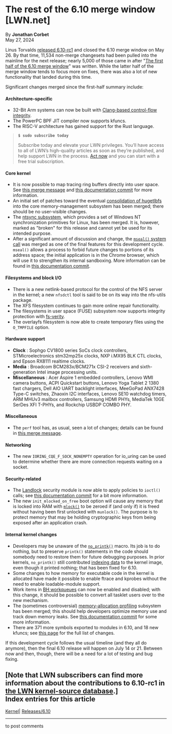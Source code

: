 # The rest of the 6.10 merge window [LWN.net]

By **Jonathan Corbet**  
May 27, 2024 

Linus Torvalds [released 6.10-rc1](/Articles/975144/) and closed the 6.10 merge window on May 26. By that time, 11,534 non-merge changesets had been pulled into the mainline for the next release; nearly 5,000 of those came in after "[The first half of the 6.10 merge window](/Articles/973687/)" was written. While the latter half of the merge window tends to focus more on fixes, there was also a lot of new functionality that landed during this time. 

Significant changes merged since the first-half summary include: 

#### Architecture-specific

  * 32-Bit Arm systems can now be built with [Clang-based control-flow integrity](/Articles/898040/). 
  * The PowerPC BPF JIT compiler now supports kfuncs. 
  * The RISC-V architecture has gained support for the Rust language. 



> **`$ sudo subscribe today`**
> 
> Subscribe today and elevate your LWN privileges. You’ll have access to all of LWN’s high-quality articles as soon as they’re published, and help support LWN in the process. [Act now](https://lwn.net/Promo/nst-sudo/claim) and you can start with a free trial subscription. 

#### Core kernel

  * It is now possible to map tracing ring buffers directly into user space. See [this merge message](https://git.kernel.org/linus/53683e408013) and [this documentation commit](https://git.kernel.org/linus/a1e0dd7ce38a) for more information. 
  * An initial set of patches toward the eventual [consolidation of hugetlbfs](/Articles/974491/) into the core memory-management subsystem has been merged; there should be no user-visible changes. 
  * The [ntsync subsystem](/Articles/961884/), which provides a set of Windows NT synchronization primitives for Linux, has been merged. It is, however, marked as "broken" for this release and cannot yet be used for its intended purpose. 
  * After a significant amount of discussion and change, the [`mseal()` system call](/Articles/958438/) was merged as one of the final features for this development cycle. `mseal()` allows a process to forbid future changes to portions of its address space; the initial application is in the Chrome browser, which will use it to strengthen its internal sandboxing. More information can be found in [this documentation commit](https://git.kernel.org/linus/c010d0990082). 



#### Filesystems and block I/O

  * There is a new netlink-based protocol for the control of the NFS server in the kernel; a new `nfsdctl` tool is said to be on its way into the nfs-utils package. 
  * The XFS filesystem continues to gain more online repair functionality. 
  * The filesystems in user space (FUSE) subsystem now supports integrity protection with [fs-verity](https://docs.kernel.org/filesystems/fsverity.html). 
  * The overlayfs filesystem is now able to create temporary files using the `O_TMPFILE` option. 



#### Hardware support

  * **Clock** : Sophgo CV1800 series SoCs clock controllers, STMicroelectronics stm32mp25x clocks, NXP i.MX95 BLK CTL clocks, and Epson RX8111 realtime clocks. 
  * **Media** : Broadcom BCM283x/BCM271x CSI-2 receivers and sixth-generation Intel image processing units. 
  * **Miscellaneous** : Acer Aspire 1 embedded controllers, Lenovo WMI camera buttons, ACPI Quickstart buttons, Lenovo Yoga Tablet 2 1380 fast chargers, Dell AIO UART backlight interfaces, MeeGoPad ANX7428 Type-C switches, Zhaoxin I2C interfaces, Lenovo SE10 watchdog timers, ARM MHUv3 mailbox controllers, Samsung HDMI PHYs, MediaTek 10GE SerDes XFI T-PHYs, and Rockchip USBDP COMBO PHY. 



#### Miscellaneous

  * The `perf` tool has, as usual, seen a lot of changes; details can be found in [this merge message](https://git.kernel.org/linus/29c73fc794c8). 



#### Networking

  * The new `IORING_CQE_F_SOCK_NONEMPTY` operation for io_uring can be used to determine whether there are more connection requests waiting on a socket. 



#### Security-related

  * The [Landlock](https://docs.kernel.org/security/landlock.html) security module is now able to apply policies to `ioctl()` calls; see [this documentation commit](https://git.kernel.org/linus/a3746da89faf) for a bit more information. 
  * The new `init_mlocked_on_free` boot option will cause any memory that is locked into RAM with [`mlock()`](https://man7.org/linux/man-pages/man2/mlock.2.html) to be zeroed if (and only if) it is freed without having been first unlocked with `munlock()`. The purpose is to protect memory that may be holding cryptographic keys from being exposed after an application crash. 



#### Internal kernel changes

  * Developers may be unaware of the [`no_printk()`](https://elixir.bootlin.com/linux/latest/source/include/linux/printk.h#L122) macro. Its job is to do nothing, but to preserve `printk()` statements in the code should somebody need to restore them for future debugging purposes. In prior kernels, `no_printk()` still contributed [indexing data](/Articles/857148/) to the kernel image, even though it printed nothing; that has been fixed for 6.10. 
  * Some changes to how memory for executable code in the kernel is allocated have made it possible to enable ftrace and kprobes without the need to enable loadable-module support. 
  * Work items in [BH workqueues](/Articles/960041/) can now be enabled and disabled; with this change, it should be possible to convert all tasklet users over to the new mechanism. 
  * The (sometimes controversial) [memory-allocation profiling](/Articles/974380/) subsystem has been merged; this should help developers optimize memory use and track down memory leaks. See [this documentation commit](https://git.kernel.org/linus/ebdf9ad4ca98) for some more information. 
  * There are 371 more symbols exported to modules in 6.10, and 18 new kfuncs; see [this page](/Articles/975138/) for the full list of changes. 



If this development cycle follows the usual timeline (and they all do anymore), then the final 6.10 release will happen on July 14 or 21. Between now and then, though, there will be a need for a lot of testing and bug fixing. 

[Note that LWN subscribers can find more information about the contributions to 6.10-rc1 in [the LWN kernel-source database](/ksdb/).]  
Index entries for this article  
---  
[Kernel](/Kernel/Index)| [Releases/6.10](/Kernel/Index#Releases-6.10)  
  


* * *

to post comments 
